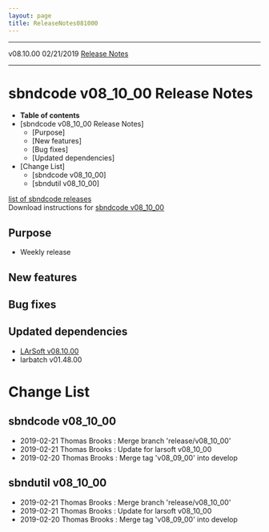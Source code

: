 ```yaml
---
layout: page
title: ReleaseNotes081000
---
```


  ----------- ------------ -- -- ------------------------------------------------------
  v08.10.00   02/21/2019         [Release Notes](ReleaseNotes081000.html)
  ----------- ------------ -- -- ------------------------------------------------------



sbndcode v08\_10\_00 Release Notes
======================================================================================

-   **Table of contents**
-   [sbndcode v08\_10\_00 Release
    Notes]
    -   [Purpose]
    -   [New features]
    -   [Bug fixes]
    -   [Updated dependencies]
-   [Change List]
    -   [sbndcode v08\_10\_00]
    -   [sbndutil v08\_10\_00]

[list of sbndcode
releases](List_of_SBND_code_releases.html)\
Download instructions for [sbndcode
v08\_10\_00](http://scisoft.fnal.gov/scisoft/bundles/sbnd/v08_10_00/sbndcode-v08_10_00.html)



Purpose
----------------------------------

-   Weekly release



New features
--------------------------------------------



Bug fixes
--------------------------------------



Updated dependencies
------------------------------------------------------------

-   [LArSoft
    v08.10.00](https://cdcvs.fnal.gov/redmine/projects/larsoft/wiki/ReleaseNotes081000)
-   larbatch v01.48.00



Change List
==========================================



sbndcode v08\_10\_00
----------------------------------------------------------

-   2019-02-21 Thomas Brooks : Merge branch \'release/v08\_10\_00\'
-   2019-02-21 Thomas Brooks : Update for larsoft v08\_10\_00
-   2019-02-20 Thomas Brooks : Merge tag \'v08\_09\_00\' into develop



sbndutil v08\_10\_00
----------------------------------------------------------

-   2019-02-21 Thomas Brooks : Merge branch \'release/v08\_10\_00\'
-   2019-02-21 Thomas Brooks : Update for larsoft v08\_10\_00
-   2019-02-20 Thomas Brooks : Merge tag \'v08\_09\_00\' into develop
